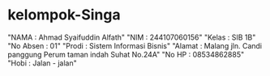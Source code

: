 # kelompok-Singa

"NAMA     : Ahmad Syaifuddin Alfath"
"NIM      : 244107060156"
"Kelas    : SIB 1B"
"No Absen : 01"
"Prodi    : Sistem Informasi Bisnis"
"Alamat   : Malang jln. Candi panggung Perum taman indah Suhat No.24A"
"No HP    : 08534862885"
"Hobi     : Jalan - jalan"
